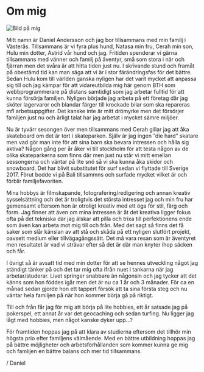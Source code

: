 # Om mig

![Bild på mig](img/me.png#image__me)

Mitt namn är Daniel Andersson och jag bor tillsammans med min familj i Västerås. Tillsammans är vi fyra plus hund, Natasa min fru, Cerah min son, Hulu min dotter, Astrid vår hund och jag. Fritiden spenderar vi gärna tillsammans med vänner och familj på äventyr, små som stora i när och fjärran men det svåra är att hitta tiden just nu. I skrivande stund och framåt på obestämd tid kan man säga att vi är i stor färändringsfas för det bättre. Sedan Hulu kom till världen ganska nyligen har det varit mycket att anpassa sig till och jag kämpar för att vidareutbilda mig här genom BTH som webbprogrammerare på distans samtidigt som jag arbetar fulltid för att kunna försörja familjen. Nyligen började jag arbeta på ett företag där jag sköter lagervaror och blandar färger till krockade bilar som ska repareras mfl arbetsuppgifter. Det kanske inte är mitt drömyrke men det försörjer familjen just nu och ärligt talat har jag arbetat i mycket sämre miljöer.

Nu är tyvärr sesongen över men tillsammans med Cerah gillar jag att åka skateboard om det är tort i skateparken. Själv är jag ingen “die hard” skatare men vad gör man inte för att sina barn ska bevara intressen och hålla sig aktiva? Någon gång per år åker vi till stockholm för att testa någon av de olika skateparkerna som finns där men just nu står vi mitt emellan sessongerna och väntar på lite snö så vi ska kunna åka skidor och snowboard. Det har blivit substitutet för surf sedan vi flyttade till Sverige 2017. Förut bodde vi på Bali tillsammns och surfade mycket vilket är och förblir familjefavoriten.

Mina hobbys är filmskapande, fotografering/redigering och annan kreativ sysselsättning och det är troligtvis det största intresset jag och min fru har gemensamt eftersom hon är otroligt kreativ med ett öga för stil, färg och form. Jag finner att även om mina intressen är åt det kreativa ligger fokus ofta på det tekniska där jag älskar att pilla och trixa till perfektionens ende som även kan arbeta mot mig till och från. Med det sagt så finns det få saker som slår känslan av att stå och skåda på ett nyligen slutfört projekt, oavsett medium eller tillvägagångssätt. Det må vara resan som är äventyret men resultatet är vad vi strävar efter så det är där man knyter ihop säcken och får.

I övrigt så är avsatt tid med min dotter för att se hennes utveckling något jag ständigt tänker på och det tar mig ofta ifrån nuet i tankarna när jag arbetar/studerar. Livet springer snabbare än någonsin och jag tycker att det känns som hon föddes igår men det är nu ca 1 år och 3 månader. För ca en månad sedan gjorde hon ett tappert försök att ta sina första steg och nu väntar hela familjen på när hon kommer börja gå på riktigt.

Till och från får jag för mig att börja på lite hobbies, ett år
satsade jag på pokerspel, ett annat år var det geocaching och sedan turfing. Nu ligger jag lågt med hobbies, men något kanske dyker upp...?

För framtiden hoppas jag på att klara av studierna eftersom det tillhör min högsta prio efter familjens välmående. Med en bättre utbildning hoppas jag på bättre möjligheter och arbetsförhållanden som kommer kunna ge mig och famlijen en bättre balans och mer tid tillsammans.

/ Daniel
